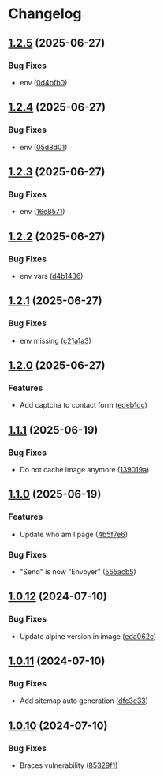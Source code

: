 # Changelog

## [1.2.5](https://github.com/Ranoth/Portfolio-Svelte/compare/v1.2.4...v1.2.5) (2025-06-27)


### Bug Fixes

* env ([0d4bfb0](https://github.com/Ranoth/Portfolio-Svelte/commit/0d4bfb07b713ed28b579fa91ac942e94733062f9))

## [1.2.4](https://github.com/Ranoth/Portfolio-Svelte/compare/v1.2.3...v1.2.4) (2025-06-27)


### Bug Fixes

* env ([05d8d01](https://github.com/Ranoth/Portfolio-Svelte/commit/05d8d015fccb56604ed629a234a400f1984e16bf))

## [1.2.3](https://github.com/Ranoth/Portfolio-Svelte/compare/v1.2.2...v1.2.3) (2025-06-27)


### Bug Fixes

* env ([16e8571](https://github.com/Ranoth/Portfolio-Svelte/commit/16e8571839fb9b245a356b1bff9c308ba8fb01c2))

## [1.2.2](https://github.com/Ranoth/Portfolio-Svelte/compare/v1.2.1...v1.2.2) (2025-06-27)


### Bug Fixes

* env vars ([d4b1436](https://github.com/Ranoth/Portfolio-Svelte/commit/d4b1436a3ba5624ca776b2d8d02f4b0b4acfcd52))

## [1.2.1](https://github.com/Ranoth/Portfolio-Svelte/compare/v1.2.0...v1.2.1) (2025-06-27)


### Bug Fixes

* env missing ([c21a1a3](https://github.com/Ranoth/Portfolio-Svelte/commit/c21a1a3e4698c2be141d42e95dcc70e0a72c9c7b))

## [1.2.0](https://github.com/Ranoth/Portfolio-Svelte/compare/v1.1.1...v1.2.0) (2025-06-27)


### Features

* Add captcha to contact form ([edeb1dc](https://github.com/Ranoth/Portfolio-Svelte/commit/edeb1dcffb00d3c2dea470089445b99c9864f4e2))

## [1.1.1](https://github.com/Ranoth/Portfolio-Svelte/compare/v1.1.0...v1.1.1) (2025-06-19)


### Bug Fixes

* Do not cache image anymore ([139019a](https://github.com/Ranoth/Portfolio-Svelte/commit/139019a0d2a3a959ef2ce844be8be6d92997e229))

## [1.1.0](https://github.com/Ranoth/Portfolio-Svelte/compare/v1.0.12...v1.1.0) (2025-06-19)


### Features

* Update who am I page ([4b5f7e6](https://github.com/Ranoth/Portfolio-Svelte/commit/4b5f7e641ed1f4db961af209e6a64c50c35c9ea9))


### Bug Fixes

* "Send" is now "Envoyer" ([555acb5](https://github.com/Ranoth/Portfolio-Svelte/commit/555acb55a70958e3e5abee37e5b9253e2eb52335))

## [1.0.12](https://github.com/Ranoth/Portfolio-Svelte/compare/v1.0.11...v1.0.12) (2024-07-10)


### Bug Fixes

* Update alpine version in image ([eda062c](https://github.com/Ranoth/Portfolio-Svelte/commit/eda062c50f1552f50cc790c0c28b0ed4635f1460))

## [1.0.11](https://github.com/Ranoth/Portfolio-Svelte/compare/v1.0.10...v1.0.11) (2024-07-10)


### Bug Fixes

* Add sitemap auto generation ([dfc3e33](https://github.com/Ranoth/Portfolio-Svelte/commit/dfc3e334a9556e54d7b5805b6ccb8088f9645e12))

## [1.0.10](https://github.com/Ranoth/Portfolio-Svelte/compare/v1.0.9...v1.0.10) (2024-07-10)


### Bug Fixes

* Braces vulnerability ([85329f1](https://github.com/Ranoth/Portfolio-Svelte/commit/85329f149c6cfe7ce47c5d2e259eee73246bd37f))
